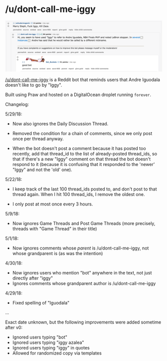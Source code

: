 # /u/dont-call-me-iggy

![example of the bot responding](reddit.png)

[/u/dont-call-me-iggy](https://www.reddit.com/u/dont-call-me-iggy) is a Reddit bot that reminds users that Andre Iguodala doesn't like to go by "Iggy".

Built using Praw and hosted on a DigitalOcean droplet running `forever`.

Changelog:

5/29/18:

* Now also ignores the Daily Discussion Thread.

* Removed the condition for a chain of comments, since we only post once per thread anyway.

* When the bot doesn't post a comment because it has posted too recently, add that thread_id to the list of already-posted thread_ids, so that if there's a new "Iggy" comment on that thread the bot doesn't respond to it (because it is confusing that it responded to the 'newer' "Iggy" and not the 'old' one).

5/22/18:

* I keep track of the last 100 thread_ids posted to, and don't post to that thread again. When I hit 100 thread_ids, I remove the oldest one.

* I only post at most once every 3 hours.

5/9/18:

* Now ignores Game Threads and Post Game Threads (more precisely, threads with "Game Thread" in their title)

5/1/18:

* Now ignores comments whose _parent_ is /u/dont-call-me-iggy, not whose grandparent is (as was the intention)

4/30/18:

* Now ignores users who mention "bot" anywhere in the text, not just directly after "iggy"
* Ignores comments whose grandparent author is /u/dont-call-me-iggy

4/29/18:

* Fixed spelling of "Iguodala"

...

Exact date unknown, but the following improvements were added sometime after v0:

* Ignored users typing "bot"
* Ignored users typing "iggy azalea"
* Ignored users typing "iggy" in quotes
* Allowed for randomized copy via templates
